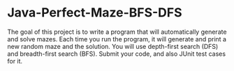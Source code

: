 # Java-Perfect-Maze-BFS-DFS
The goal of this project is to write a program that will automatically generate and solve mazes. Each time you run the program, it will generate and print a new random maze and the solution. You will use depth-first search (DFS) and breadth-first search (BFS). Submit your code, and also JUnit test cases for it.
